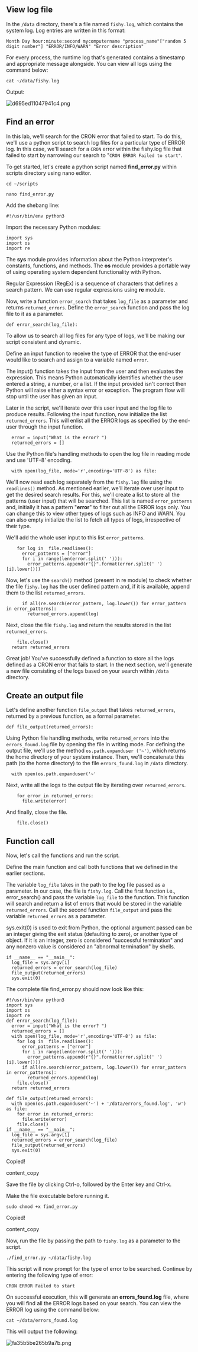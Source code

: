## View log file

In the `/data` directory, there's a file named `fishy.log`, which contains the system log. Log entries are written in this format:

```
Month Day hour:minute:second mycomputername "process_name"["random 5 digit number"] "ERROR/INFO/WARN" "Error description"
```

For every process, the runtime log that's generated contains a timestamp and appropriate message alongside. You can view all logs using the command below:

```
cat ~/data/fishy.log
```



Output:

![d695ed11047941c4.png](https://cdn.qwiklabs.com/Dma80IGSdkmgEU87TuUuATDIEzvo9rpij837EEDtxTA%3D)

## Find an error

In this lab, we'll search for the CRON error that failed to start. To do this, we'll use a python script to search log files for a particular type of ERROR log. In this case, we'll search for a `CRON` error within the fishy.log file that failed to start by narrowing our search to "`CRON ERROR Failed to start"`.

To get started, let's create a python script named **find_error.py** within scripts directory using nano editor.

```
cd ~/scripts
```



```
nano find_error.py
```



Add the shebang line:

```
#!/usr/bin/env python3
```



Import the necessary Python modules:

```
import sys
import os
import re
```



The **sys** module provides information about the Python interpreter's constants, functions, and methods. The **os** module provides a portable way of using operating system dependent functionality with Python.

Regular Expression (RegEx) is a sequence of characters that defines a search pattern. We can use regular expressions using **re** module.

Now, write a function `error_search` that takes `log_file` as a parameter and returns `returned_errors`. Define the `error_search` function and pass the log file to it as a parameter.

```
def error_search(log_file):
```



To allow us to search all log files for any type of logs, we'll be making our script consistent and dynamic.

Define an input function to receive the type of ERROR that the end-user would like to search and assign to a variable named `error`.

The input() function takes the input from the user and then evaluates the expression. This means Python automatically identifies whether the user entered a string, a number, or a list. If the input provided isn't correct then Python will raise either a syntax error or exception. The program flow will stop until the user has given an input.

Later in the script, we'll iterate over this user input and the log file to produce results. Following the input function, now initialize the list `returned_errors`. This will enlist all the ERROR logs as specified by the end-user through the input function.

```
  error = input("What is the error? ")
  returned_errors = []
```



Use the Python file's handling methods to open the log file in reading mode and use 'UTF-8' encoding.

```
  with open(log_file, mode='r',encoding='UTF-8') as file:
```



We'll now read each log separately from the `fishy.log` file using the `readlines()` method. As mentioned earlier, we'll iterate over user input to get the desired search results. For this, we'll create a list to store all the patterns (user input) that will be searched. This list is named `error_patterns` and, initially it has a pattern "**error**" to filter out all the ERROR logs only. You can change this to view other types of logs such as INFO and WARN. You can also empty initialize the list to fetch all types of logs, irrespective of their type.

We'll add the whole user input to this list `error_patterns`.

```
    for log in  file.readlines():
      error_patterns = ["error"]
      for i in range(len(error.split(' '))):
        error_patterns.append(r"{}".format(error.split(' ')[i].lower()))
```



Now, let's use the `search()` method (present in re module) to check whether the file `fishy.log` has the user defined pattern and, if it is available, append them to the list `returned_errors`.

```
      if all(re.search(error_pattern, log.lower()) for error_pattern in error_patterns):
        returned_errors.append(log)
```

Next, close the file `fishy.log` and return the results stored in the list `returned_errors`.

```
    file.close()
  return returned_errors
```



Great job! You've successfully defined a function to store all the logs defined as a CRON error that fails to start. In the next section, we'll generate a new file consisting of the logs based on your search within `/data` directory.

## Create an output file

Let's define another function `file_output` that takes `returned_errors`, returned by a previous function, as a formal parameter.

```
def file_output(returned_errors):
```



Using Python file handling methods, write `returned_errors` into the `errors_found.log` file by opening the file in writing mode. For defining the output file, we'll use the method `os.path.expanduser ('~')`, which returns the home directory of your system instance. Then, we'll concatenate this path (to the home directory) to the file `errors_found.log` in `/data` directory.

```
  with open(os.path.expanduser('~'
```



Next, write all the logs to the output file by iterating over `returned_errors`.

```
    for error in returned_errors:
      file.write(error)
```



And finally, close the file.

```
    file.close()
```



## Function call

Now, let's call the functions and run the script.

Define the main function and call both functions that we defined in the earlier sections.

The variable `log_file` takes in the path to the log file passed as a parameter. In our case, the file is `fishy.log`. Call the first function i.e., error_search() and pass the variable `log_file` to the function. This function will search and return a list of errors that would be stored in the variable `returned_errors`. Call the second function `file_output` and pass the variable `returned_errors` as a parameter.

sys.exit(0) is used to exit from Python, the optional argument passed can be an integer giving the exit status (defaulting to zero), or another type of object. If it is an integer, zero is considered "successful termination" and any nonzero value is considered an "abnormal termination" by shells.

```
if __name__ == "__main__":
  log_file = sys.argv[1]
  returned_errors = error_search(log_file)
  file_output(returned_errors)
  sys.exit(0)
```



The complete file find_error.py should now look like this:

```
#!/usr/bin/env python3
import sys
import os
import re
def error_search(log_file):
  error = input("What is the error? ")
  returned_errors = []
  with open(log_file, mode='r',encoding='UTF-8') as file:
    for log in  file.readlines():
      error_patterns = ["error"]
      for i in range(len(error.split(' '))):
        error_patterns.append(r"{}".format(error.split(' ')[i].lower()))
      if all(re.search(error_pattern, log.lower()) for error_pattern in error_patterns):
        returned_errors.append(log)
    file.close()
  return returned_errors
  
def file_output(returned_errors):
  with open(os.path.expanduser('~') + '/data/errors_found.log', 'w') as file:
    for error in returned_errors:
      file.write(error)
    file.close()
if __name__ == "__main__":
  log_file = sys.argv[1]
  returned_errors = error_search(log_file)
  file_output(returned_errors)
  sys.exit(0)
```

Copied!

content_copy

Save the file by clicking Ctrl-o, followed by the Enter key and Ctrl-x.

Make the file executable before running it.

```
sudo chmod +x find_error.py
```

Copied!

content_copy

Now, run the file by passing the path to `fishy.log` as a parameter to the script.

```
./find_error.py ~/data/fishy.log
```



This script will now prompt for the type of error to be searched. Continue by entering the following type of error:

```
CRON ERROR Failed to start
```



On successful execution, this will generate an **errors_found.log** file, where you will find all the ERROR logs based on your search. You can view the ERROR log using the command below:

```
cat ~/data/errors_found.log
```



This will output the following:

![fa35b5be265b9a7b.png](https://cdn.qwiklabs.com/9YY%2BAjyvuw7leTUiQPgKHU2sCF85Y44hdTAujjQ8QcM%3D)